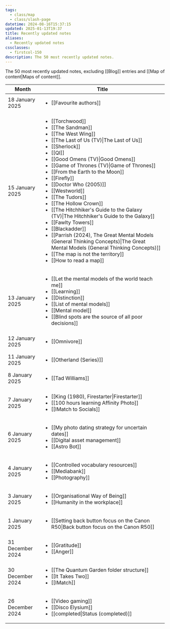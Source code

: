 ```yaml
---
tags:
  - class/map
  - class/slash-page
datetime: 2024-08-16T15:37:15
updated: 2025-01-13T19:37
title: Recently updated notes
aliases:
  - Recently updated notes
cssclasses:
  - firstcol-150
description: The 50 most recently updated notes.
---
```

The 50 most recently updated notes, excluding [[Blog]] entries and [[Map of content|Maps of content]].

<!-- QueryToSerialize: table without id row.key as Month, link(rows.file.link,default(rows.title,rows.file.name)) as Title from "Public/notes" and -#class/blog sort date(default(updated,datetime)) desc limit 50 flatten dateformat(default(updated,datetime),"yyyy-MM") as month group by dateformat(default(updated, datetime),"d MMMM y") sort default(rows.updated,rows.datetime) desc -->
<!-- SerializedQuery: table without id row.key as Month, link(rows.file.link,default(rows.title,rows.file.name)) as Title from "Public/notes" and -#class/blog sort date(default(updated,datetime)) desc limit 50 flatten dateformat(default(updated,datetime),"yyyy-MM") as month group by dateformat(default(updated, datetime),"d MMMM y") sort default(rows.updated,rows.datetime) desc -->

| Month            | Title                                                                                                                                                                                                                                                                                                                                                                                                                                                                                                                                                                                                                                                                                                                                                                                                                                                                                                                                                                                                                                                                                                                                                                                                                                                                                                                                                                             |
| ---------------- | --------------------------------------------------------------------------------------------------------------------------------------------------------------------------------------------------------------------------------------------------------------------------------------------------------------------------------------------------------------------------------------------------------------------------------------------------------------------------------------------------------------------------------------------------------------------------------------------------------------------------------------------------------------------------------------------------------------------------------------------------------------------------------------------------------------------------------------------------------------------------------------------------------------------------------------------------------------------------------------------------------------------------------------------------------------------------------------------------------------------------------------------------------------------------------------------------------------------------------------------------------------------------------------------------------------------------------------------------------------------------------- |
| 18 January 2025  | <ul><li>[[Favourite authors]]</li></ul>                                                                                                                                                                                                                                                                                                                                                                                                                                                                                                                                                                                                                                                                                                                                                                                                                                                                                                                                                                                                                                                                                                                                                                                                                                                                                                       |
| 15 January 2025  | <ul><li>[[Torchwood]]</li><li>[[The Sandman]]</li><li>[[The West Wing]]</li><li>[[The Last of Us (TV)\|The Last of Us]]</li><li>[[Sherlock]]</li><li>[[QI]]</li><li>[[Good Omens (TV)\|Good Omens]]</li><li>[[Game of Thrones (TV)\|Game of Thrones]]</li><li>[[From the Earth to the Moon]]</li><li>[[Firefly]]</li><li>[[Doctor Who (2005)]]</li><li>[[Westworld]]</li><li>[[The Tudors]]</li><li>[[The Hollow Crown]]</li><li>[[The Hitchhiker's Guide to the Galaxy (TV)\|The Hitchhiker's Guide to the Galaxy]]</li><li>[[Fawlty Towers]]</li><li>[[Blackadder]]</li><li>[[Parrish (2024), The Great Mental Models (General Thinking Concepts)\|The Great Mental Models (General Thinking Concepts)]]</li><li>[[The map is not the territory]]</li><li>[[How to read a map]]</li></ul> |
| 13 January 2025  | <ul><li>[[Let the mental models of the world teach me]]</li><li>[[Learning]]</li><li>[[Distinction]]</li><li>[[List of mental models]]</li><li>[[Mental model]]</li><li>[[Blind spots are the source of all poor decisions]]</li></ul>                                                                                                                                                                                                                                                                                                                                                                                                                                                                                                                                                                                                                                                                                                                                                                                                                                                                           |
| 12 January 2025  | <ul><li>[[Omnivore]]</li></ul>                                                                                                                                                                                                                                                                                                                                                                                                                                                                                                                                                                                                                                                                                                                                                                                                                                                                                                                                                                                                                                                                                                                                                                                                                                                                                                                         |
| 11 January 2025  | <ul><li>[[Otherland (Series)]]</li></ul>                                                                                                                                                                                                                                                                                                                                                                                                                                                                                                                                                                                                                                                                                                                                                                                                                                                                                                                                                                                                                                                                                                                                                                                                                                                                                                     |
| 8 January 2025   | <ul><li>[[Tad Williams]]</li></ul>                                                                                                                                                                                                                                                                                                                                                                                                                                                                                                                                                                                                                                                                                                                                                                                                                                                                                                                                                                                                                                                                                                                                                                                                                                                                                                                 |
| 7 January 2025   | <ul><li>[[King (1980), Firestarter\|Firestarter]]</li><li>[[100 hours learning Affinity Photo]]</li><li>[[IMatch to Socials]]</li></ul>                                                                                                                                                                                                                                                                                                                                                                                                                                                                                                                                                                                                                                                                                                                                                                                                                                                                                                                                                                                                                                                                                                                                  |
| 6 January 2025   | <ul><li>[[My photo dating strategy for uncertain dates]]</li><li>[[Digital asset management]]</li><li>[[Astro Bot]]</li></ul>                                                                                                                                                                                                                                                                                                                                                                                                                                                                                                                                                                                                                                                                                                                                                                                                                                                                                                                                                                                                                                                                                                               |
| 4 January 2025   | <ul><li>[[Controlled vocabulary resources]]</li><li>[[Mediabank]]</li><li>[[Photography]]</li></ul>                                                                                                                                                                                                                                                                                                                                                                                                                                                                                                                                                                                                                                                                                                                                                                                                                                                                                                                                                                                                                                                                                                                                                                   |
| 3 January 2025   | <ul><li>[[Organisational Way of Being]]</li><li>[[Humanity in the workplace]]</li></ul>                                                                                                                                                                                                                                                                                                                                                                                                                                                                                                                                                                                                                                                                                                                                                                                                                                                                                                                                                                                                                                                                                                                                                                                                 |
| 1 January 2025   | <ul><li>[[Setting back button focus on the Canon R50\|Back button focus on the Canon R50]]</li></ul>                                                                                                                                                                                                                                                                                                                                                                                                                                                                                                                                                                                                                                                                                                                                                                                                                                                                                                                                                                                                                                                                                                                                                                                                                                                             |
| 31 December 2024 | <ul><li>[[Gratitude]]</li><li>[[Anger]]</li></ul>                                                                                                                                                                                                                                                                                                                                                                                                                                                                                                                                                                                                                                                                                                                                                                                                                                                                                                                                                                                                                                                                                                                                                                                                                                                                             |
| 30 December 2024 | <ul><li>[[The Quantum Garden folder structure]]</li><li>[[It Takes Two]]</li><li>[[IMatch]]</li></ul>                                                                                                                                                                                                                                                                                                                                                                                                                                                                                                                                                                                                                                                                                                                                                                                                                                                                                                                                                                                                                                                                                                                                                               |
| 26 December 2024 | <ul><li>[[Video gaming]]</li><li>[[Disco Elysium]]</li><li>[[completed\|Status (completed)]]</li></ul>                                                                                                                                                                                                                                                                                                                                                                                                                                                                                                                                                                                                                                                                                                                                                                                                                                                                                                                                                                                                                                                                                                                                                                                            |
<!-- SerializedQuery END -->

